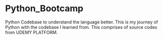 # Python_Bootcamp
Python Codebase to understand the language better.
This is my journey of Python with the codebase I learned from.
This comprises of source codes from UDEMY PLATFORM.
